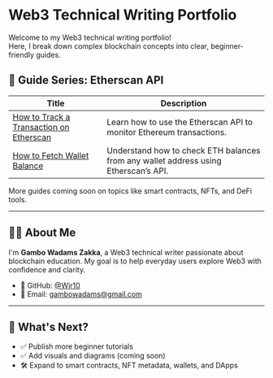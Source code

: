 # Web3 Technical Writing Portfolio

Welcome to my Web3 technical writing portfolio!  
Here, I break down complex blockchain concepts into clear, beginner-friendly guides.

## 📘 Guide Series: Etherscan API

| Title | Description |
|-------|-------------|
| [How to Track a Transaction on Etherscan](./etherscan-guides/how-to-track-a-transaction.md) | Learn how to use the Etherscan API to monitor Ethereum transactions. |
| [How to Fetch Wallet Balance](./etherscan-guides/how-to-fetch-wallet-balance.md) | Understand how to check ETH balances from any wallet address using Etherscan’s API. |

More guides coming soon on topics like smart contracts, NFTs, and DeFi tools.

---

## 👨‍💻 About Me

I'm **Gambo Wadams Zakka**, a Web3 technical writer passionate about blockchain education. My goal is to help everyday users explore Web3 with confidence and clarity.

- 🔗 GitHub: [@Wjr10](https://github.com/Wjr10)
- 📧 Email: gambowadams@gmail.com

---

## 🚀 What's Next?

- ✅ Publish more beginner tutorials
- ✅ Add visuals and diagrams (coming soon)
- 🛠️ Expand to smart contracts, NFT metadata, wallets, and DApps

